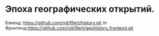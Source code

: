 # Эпоха географических открытий.

Бэкенд: https://github.com/rob19ert/history.git /n
Фронтенд:https://github.com/rob19ert/geohistory_frontend.git
